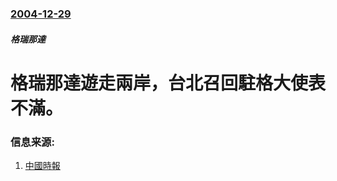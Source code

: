 ### [2004-12-29](/news/2004/12/29/index.md)

##### 格瑞那達
# 格瑞那達遊走兩岸，台北召回駐格大使表不滿。




### 信息来源:

1. [中國時報](https://web.archive.org/web/20050413041049/http://news.chinatimes.com/Chinatimes/Moment/newfocus-index/0,3687,931229015+0+0+114420,00.html)
